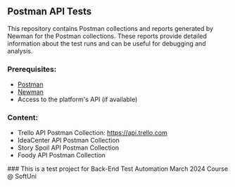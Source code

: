 ## Postman API Tests

This repository contains Postman collections and reports generated by Newman for the Postman collections. These reports provide detailed information about the test runs and can be useful for debugging and analysis.

### Prerequisites:

- [Postman](https://www.postman.com/downloads/)
- [Newman](https://learning.postman.com/docs/collections/using-newman-cli/installing-running-newman/)
- Access to the platform's API (if available)
  
### Content:

- Trello API Postman Collection: https://api.trello.com
- IdeaCenter API Postman Collection
- Story Spoil API Postman Collection
- Foody API Postman Collection
<p></p>
### This is a test project for Back-End Test Automation March 2024 Course @ SoftUni

